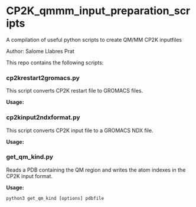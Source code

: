 # CP2K_qmmm_input_preparation_scripts
A compilation of useful python scripts to create QM/MM CP2K inputfiles

Author: Salome Llabres Prat

This repo contains the following scripts:

### cp2krestart2gromacs.py

This script converts CP2K restart file to GROMACS files.

**Usage:**


### cp2kinput2ndxformat.py

This script converts CP2K input file to a GROMACS NDX file. 

**Usage:**


### get_qm_kind.py 

Reads a PDB containing the QM region and writes the atom indexes in the CP2K input format. 

**Usage:** 

```python3 get_qm_kind [options] pdbfile```


